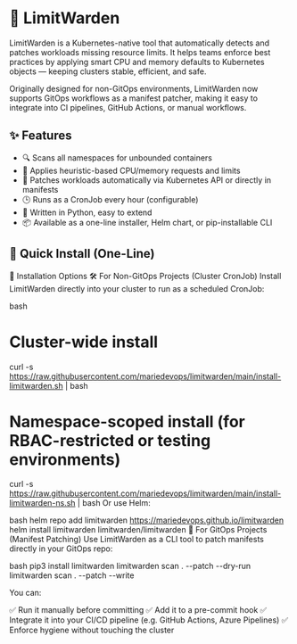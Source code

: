 # 🚦 LimitWarden

LimitWarden is a Kubernetes-native tool that automatically detects and patches workloads missing resource limits. It helps teams enforce best practices by applying smart CPU and memory defaults to Kubernetes objects — keeping clusters stable, efficient, and safe.

Originally designed for non-GitOps environments, LimitWarden now supports GitOps workflows as a manifest patcher, making it easy to integrate into CI pipelines, GitHub Actions, or manual workflows.

## ✨ Features

- 🔍 Scans all namespaces for unbounded containers
- 🧠 Applies heuristic-based CPU/memory requests and limits
- 🔧 Patches workloads automatically via Kubernetes API or directly in manifests
- 🕒 Runs as a CronJob every hour (configurable)
- 🐍 Written in Python, easy to extend
- 📦 Available as a one-line installer, Helm chart, or pip-installable CLI

## 🚀 Quick Install (One-Line)

🚀 Installation Options
🛠 For Non-GitOps Projects (Cluster CronJob)
Install LimitWarden directly into your cluster to run as a scheduled CronJob:

bash
# Cluster-wide install
curl -s https://raw.githubusercontent.com/mariedevops/limitwarden/main/install-limitwarden.sh | bash

# Namespace-scoped install (for RBAC-restricted or testing environments)
curl -s https://raw.githubusercontent.com/mariedevops/limitwarden/main/install-limitwarden-ns.sh | bash
Or use Helm:

bash
helm repo add limitwarden https://mariedevops.github.io/limitwarden
helm install limitwarden limitwarden/limitwarden
🧵 For GitOps Projects (Manifest Patching)
Use LimitWarden as a CLI tool to patch manifests directly in your GitOps repo:

bash
pip3 install limitwarden
limitwarden scan . --patch --dry-run
limitwarden scan . --patch --write

You can:

✅ Run it manually before committing
✅ Add it to a pre-commit hook
✅ Integrate it into your CI/CD pipeline (e.g. GitHub Actions, Azure Pipelines)
✅ Enforce hygiene without touching the cluster